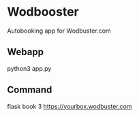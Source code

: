 # Wodbooster

Autobooking app for Wodbuster.com

## Webapp
python3 app.py

## Command
flask book 3 https://yourbox.wodbuster.com
